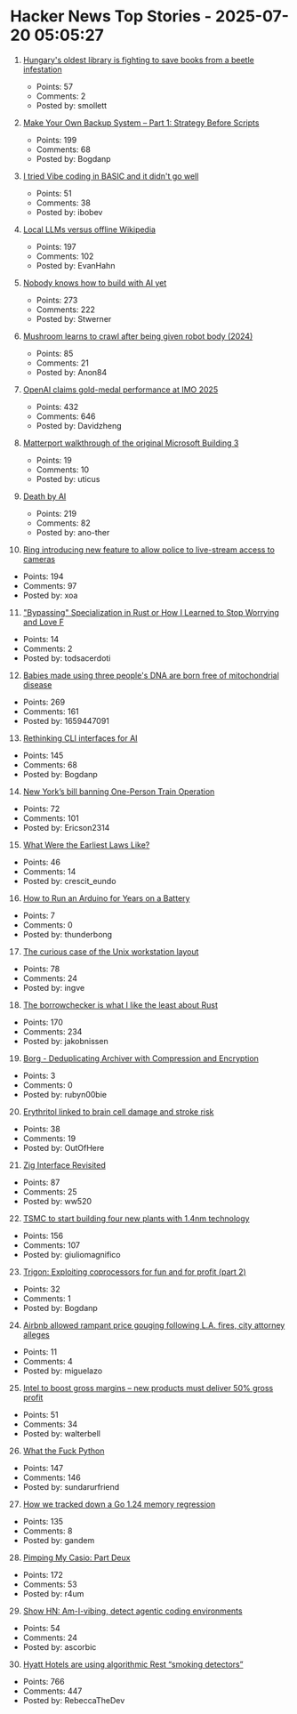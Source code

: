 # Hacker News Top Stories - 2025-07-20 05:05:27

1. [Hungary's oldest library is fighting to save books from a beetle infestation](https://www.npr.org/2025/07/14/nx-s1-5467062/hungary-library-books-beetles)
   - Points: 57
   - Comments: 2
   - Posted by: smollett

2. [Make Your Own Backup System – Part 1: Strategy Before Scripts](https://it-notes.dragas.net/2025/07/18/make-your-own-backup-system-part-1-strategy-before-scripts/)
   - Points: 199
   - Comments: 68
   - Posted by: Bogdanp

3. [I tried Vibe coding in BASIC and it didn't go well](https://www.goto10retro.com/p/vibe-coding-in-basic)
   - Points: 51
   - Comments: 38
   - Posted by: ibobev

4. [Local LLMs versus offline Wikipedia](https://evanhahn.com/local-llms-versus-offline-wikipedia/)
   - Points: 197
   - Comments: 102
   - Posted by: EvanHahn

5. [Nobody knows how to build with AI yet](https://worksonmymachine.substack.com/p/nobody-knows-how-to-build-with-ai)
   - Points: 273
   - Comments: 222
   - Posted by: Stwerner

6. [Mushroom learns to crawl after being given robot body (2024)](https://www.the-independent.com/tech/robot-mushroom-biohybrid-robotics-cornell-b2610411.html)
   - Points: 85
   - Comments: 21
   - Posted by: Anon84

7. [OpenAI claims gold-medal performance at IMO 2025](https://twitter.com/alexwei_/status/1946477742855532918)
   - Points: 432
   - Comments: 646
   - Posted by: Davidzheng

8. [Matterport walkthrough of the original Microsoft Building 3](https://my.matterport.com/show/?m=SZSV6vjcf4L)
   - Points: 19
   - Comments: 10
   - Posted by: uticus

9. [Death by AI](https://davebarry.substack.com/p/death-by-ai)
   - Points: 219
   - Comments: 82
   - Posted by: ano-ther

10. [Ring introducing new feature to allow police to live-stream access to cameras](https://www.eff.org/deeplinks/2025/07/amazon-ring-cashes-techno-authoritarianism-and-mass-surveillance)
   - Points: 194
   - Comments: 97
   - Posted by: xoa

11. ["Bypassing" Specialization in Rust or How I Learned to Stop Worrying and Love F](https://oakchris1955.eu/posts/bypassing_specialization/)
   - Points: 14
   - Comments: 2
   - Posted by: todsacerdoti

12. [Babies made using three people's DNA are born free of mitochondrial disease](https://www.bbc.com/news/articles/cn8179z199vo)
   - Points: 269
   - Comments: 161
   - Posted by: 1659447091

13. [Rethinking CLI interfaces for AI](https://www.notcheckmark.com/2025/07/rethinking-cli-interfaces-for-ai/)
   - Points: 145
   - Comments: 68
   - Posted by: Bogdanp

14. [New York’s bill banning One-Person Train Operation](https://www.etany.org/statements/impeding-progress-costing-riders-opto)
   - Points: 72
   - Comments: 101
   - Posted by: Ericson2314

15. [What Were the Earliest Laws Like?](https://worldhistory.substack.com/p/what-were-the-earliest-laws-really)
   - Points: 46
   - Comments: 14
   - Posted by: crescit_eundo

16. [How to Run an Arduino for Years on a Battery](https://makecademy.com/arduino-battery)
   - Points: 7
   - Comments: 0
   - Posted by: thunderbong

17. [The curious case of the Unix workstation layout](https://thejpster.org.uk/blog/blog-2025-07-19/)
   - Points: 78
   - Comments: 24
   - Posted by: ingve

18. [The borrowchecker is what I like the least about Rust](https://viralinstruction.com/posts/borrowchecker/)
   - Points: 170
   - Comments: 234
   - Posted by: jakobnissen

19. [Borg - Deduplicating Archiver with Compression and Encryption](https://www.borgbackup.org/)
   - Points: 3
   - Comments: 0
   - Posted by: rubyn00bie

20. [Erythritol linked to brain cell damage and stroke risk](https://www.sciencedaily.com/releases/2025/07/250718035156.htm)
   - Points: 38
   - Comments: 19
   - Posted by: OutOfHere

21. [Zig Interface Revisited](https://williamw520.github.io/2025/07/13/zig-interface-revisited.html)
   - Points: 87
   - Comments: 25
   - Posted by: ww520

22. [TSMC to start building four new plants with 1.4nm technology](https://www.taipeitimes.com/News/front/archives/2025/07/20/2003840583)
   - Points: 156
   - Comments: 107
   - Posted by: giuliomagnifico

23. [Trigon: Exploiting coprocessors for fun and for profit (part 2)](https://alfiecg.uk/2025/07/16/Trigon.html)
   - Points: 32
   - Comments: 1
   - Posted by: Bogdanp

24. [Airbnb allowed rampant price gouging following L.A. fires, city attorney alleges](https://www.latimes.com/california/story/2025-07-19/airbnb-allowed-price-gouging-following-l-a-fires-city-attorney-alleges-in-lawsuit)
   - Points: 11
   - Comments: 4
   - Posted by: miguelazo

25. [Intel to boost gross margins – new products must deliver 50% gross profit](https://www.tomshardware.com/tech-industry/semiconductors/intel-draws-a-line-in-the-sand-to-boost-gross-margins-new-products-must-deliver-50-percent-to-get-the-green-light)
   - Points: 51
   - Comments: 34
   - Posted by: walterbell

26. [What the Fuck Python](https://colab.research.google.com/github/satwikkansal/wtfpython/blob/master/irrelevant/wtf.ipynb)
   - Points: 147
   - Comments: 146
   - Posted by: sundarurfriend

27. [How we tracked down a Go 1.24 memory regression](https://www.datadoghq.com/blog/engineering/go-memory-regression/)
   - Points: 135
   - Comments: 8
   - Posted by: gandem

28. [Pimping My Casio: Part Deux](https://blog.jgc.org/2025/07/pimping-my-casio-part-deux.html)
   - Points: 172
   - Comments: 53
   - Posted by: r4um

29. [Show HN: Am-I-vibing, detect agentic coding environments](https://github.com/ascorbic/am-i-vibing)
   - Points: 54
   - Comments: 24
   - Posted by: ascorbic

30. [Hyatt Hotels are using algorithmic Rest “smoking detectors”](https://twitter.com/_ZachGriff/status/1945959030851035223)
   - Points: 766
   - Comments: 447
   - Posted by: RebeccaTheDev

